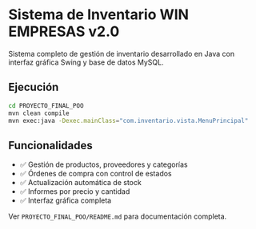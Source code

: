 # Sistema de Inventario WIN EMPRESAS v2.0

Sistema completo de gestión de inventario desarrollado en Java con interfaz gráfica Swing y base de datos MySQL.

## Ejecución

```bash
cd PROYECTO_FINAL_POO
mvn clean compile
mvn exec:java -Dexec.mainClass="com.inventario.vista.MenuPrincipal"
```

## Funcionalidades

- ✅ Gestión de productos, proveedores y categorías
- ✅ Órdenes de compra con control de estados
- ✅ Actualización automática de stock
- ✅ Informes por precio y cantidad
- ✅ Interfaz gráfica completa

Ver `PROYECTO_FINAL_POO/README.md` para documentación completa.
